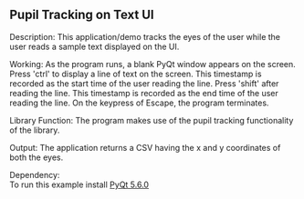 ## Pupil Tracking on Text UI

Description: This application/demo tracks the eyes of the user while the user reads a sample text displayed on the UI.<br>

Working: As the program runs, a blank PyQt window appears on the screen. Press 'ctrl' to display a line of text on the screen. This timestamp is recorded as the start time of the user reading the line. Press 'shift' after reading the line. This timestamp is recorded as the end time of the user reading the line. On the keypress of Escape, the program terminates.<br> 

Library Function: The program makes use of the pupil tracking functionality of the library.<br>

Output: The application returns a CSV having the x and y coordinates of both the eyes. 

Dependency:<br>
To run this example install [PyQt 5.6.0](https://anaconda.org/conda-forge/pyqt/)
 
